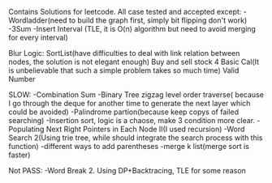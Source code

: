 Contains Solutions for leetcode. All case tested and accepted except:
-Wordladder(need to build the graph first, simply bit flipping don't work)
-3Sum
-Insert Interval (TLE, it is O(n) algorithm but need to avoid merging for every interval)

Blur Logic:
SortList(have difficulties to deal with link relation between nodes, the solution is not elegant enough)
Buy and sell stock 4
Basic Cal(It is unbelievable that such a simple problem takes so much time)
Valid Number

SLOW:
-Combination Sum
-Binary Tree zigzag level order traverse( because I go through the deque for another time to generate the next layer which could be avoided)
-Palindrome partion(because keep copys of failed searching)
-Insertion sort, logic is a chaose, make 3 condition more clear.
-Populating Next Right Pointers in Each Node II(I used recursion)
-Word Search 2(Using trie tree, while should integrate the search process with this function)
-different ways to add parentheses
-merge k list(merge sort is faster)

Not PASS:
-Word Break 2. Using DP+Backtracing, TLE for some reason
